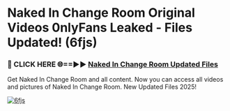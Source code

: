 # Naked In Change Room Original Videos 0nlyFans Leaked - Files Updated! (6fjs)

<h3>🔴 CLICK HERE 🌐==►► <a href="https://tinyurl.com/yckcrads" rel="nofollow">Naked In Change Room Updated Files</a></h3>

Get Naked In Change Room and all content. Now you can access all videos and pictures of Naked In Change Room. New Updated Files 2025!

[![6fjs](https://i.imgur.com/hpKpOFt.gif)](https://tinyurl.com/yckcrads)
